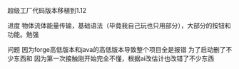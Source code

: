 超级工厂代码版本移植到1.12

进度
物体流体能量传输，基础语法（毕竟我自己玩也只用部分），大部分的按钮和功能。勉强

问题
因为forge高低版本和java的高低版本导致整个项目全是报错 为了启动删了不少东西和 
因为第一次接触刚开始完全不懂，根据ai改估计也改错了不少东西
